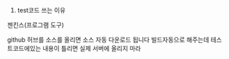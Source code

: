 1. test코드 쓰는 이유

젠킨스(프로그램 도구)

github 허브를 소스를 올리면
소스 자동 다운로드 됩니다
빌드자동으로 해주는데 테스트코드에있는
내용이 틀리면 실제 서버에 올리지 마라